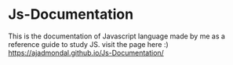 # Js-Documentation
This is the documentation of Javascript language made by me as a reference guide to study JS.
visit the page here :)
https://ajadmondal.github.io/Js-Documentation/

